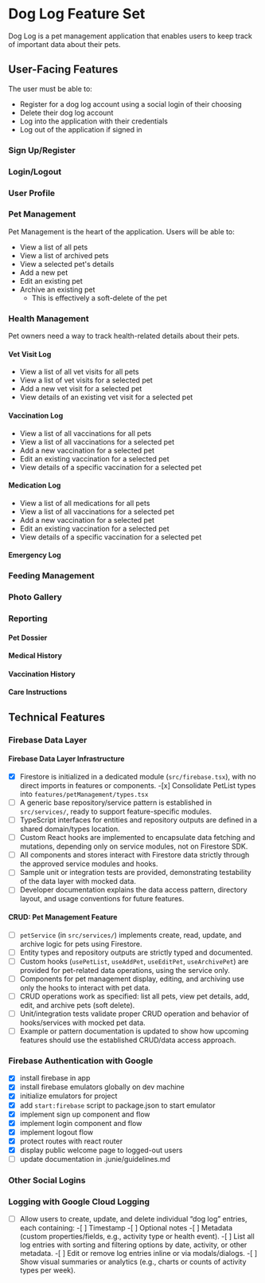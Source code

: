 # Dog Log Feature Set

Dog Log is a pet management application that enables users to keep track of important data about their pets.

## User-Facing Features

The user must be able to:

- Register for a dog log account using a social login of their choosing
- Delete their dog log account
- Log into the application with their credentials
- Log out of the application if signed in

### Sign Up/Register

### Login/Logout

### User Profile

### Pet Management

Pet Management is the heart of the application. Users will be able to:

- View a list of all pets
- View a list of archived pets
- View a selected pet's details
- Add a new pet
- Edit an existing pet
- Archive an existing pet
  - This is effectively a soft-delete of the pet

### Health Management

Pet owners need a way to track health-related details about their pets.

#### Vet Visit Log

- View a list of all vet visits for all pets
- View a list of vet visits for a selected pet
- Add a new vet visit for a selected pet
- View details of an existing vet visit for a selected pet

#### Vaccination Log

- View a list of all vaccinations for all pets
- View a list of all vaccinations for a selected pet
- Add a new vaccination for a selected pet
- Edit an existing vaccination for a selected pet
- View details of a specific vaccination for a selected pet

#### Medication Log

- View a list of all medications for all pets
- View a list of all vaccinations for a selected pet
- Add a new vaccination for a selected pet
- Edit an existing vaccination for a selected pet
- View details of a specific vaccination for a selected pet

#### Emergency Log

### Feeding Management

### Photo Gallery

### Reporting

#### Pet Dossier

#### Medical History

#### Vaccination History

#### Care Instructions

## Technical Features

### Firebase Data Layer

#### Firebase Data Layer Infrastructure
-[x] Firestore is initialized in a dedicated module (`src/firebase.tsx`), with no direct imports in features or components. -[x] Consolidate PetList types into `features/petManagement/types.tsx` 
-[ ] A generic base repository/service pattern is established in `src/services/`, ready to support feature-specific modules. 
-[ ] TypeScript interfaces for entities and repository outputs are defined in a shared domain/types location. 
-[ ] Custom React hooks are implemented to encapsulate data fetching and mutations, depending only on service modules, not on Firestore SDK. 
-[ ] All components and stores interact with Firestore data strictly through the approved service modules and hooks. 
-[ ] Sample unit or integration tests are provided, demonstrating testability of the data layer with mocked data. 
-[ ] Developer documentation explains the data access pattern, directory layout, and usage conventions for future features.

#### CRUD: Pet Management Feature
-[ ] `petService` (in `src/services/`) implements create, read, update, and archive logic for pets using Firestore. 
-[ ] Entity types and repository outputs are strictly typed and documented. 
-[ ] Custom hooks (`usePetList`, `useAddPet`, `useEditPet`, `useArchivePet`) are provided for pet-related data operations, using the service only. 
-[ ] Components for pet management display, editing, and archiving use only the hooks to interact with pet data. 
-[ ] CRUD operations work as specified: list all pets, view pet details, add, edit, and archive pets (soft delete). 
-[ ] Unit/integration tests validate proper CRUD operation and behavior of hooks/services with mocked pet data. 
-[ ] Example or pattern documentation is updated to show how upcoming features should use the established CRUD/data access approach.

### Firebase Authentication with Google

-[x] install firebase in app 
-[x] install firebase emulators globally on dev machine 
-[x] initialize emulators for project 
-[x] add `start:firebase` script to package.json to start emulator 
-[x] implement sign up component and flow 
-[x] implement login component and flow 
-[x] implement logout flow 
-[x] protect routes with react router 
-[x] display public welcome page to logged-out users 
-[ ] update documentation in .junie/guidelines.md

### Other Social Logins

### Logging with Google Cloud Logging

-[ ] Allow users to create, update, and delete individual “dog log” entries, each containing: -[ ] Timestamp -[ ] Optional notes -[ ] Metadata (custom properties/fields, e.g., activity type or health event). -[ ] List all log entries with sorting and filtering options by date, activity, or other metadata. -[ ] Edit or remove log entries inline or via modals/dialogs. -[ ] Show visual summaries or analytics (e.g., charts or counts of activity types per week).
